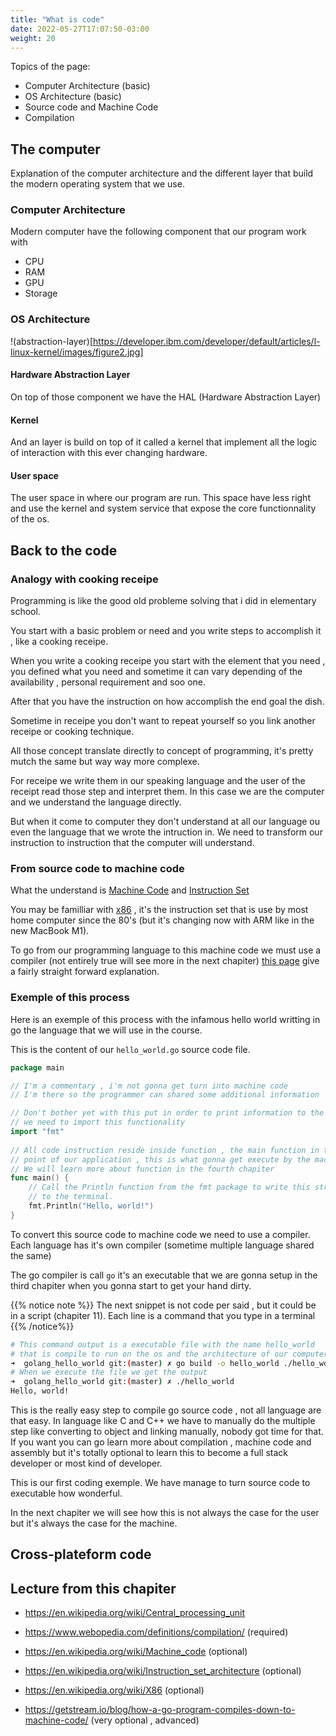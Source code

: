 ```yaml
---
title: "What is code"
date: 2022-05-27T17:07:50-03:00
weight: 20
---
```



Topics of the page:

* Computer Architecture (basic)
* OS Architecture (basic)
* Source code and Machine Code
* Compilation

## The computer

Explanation of the computer architecture and the different layer that build the modern operating system that we use.

### Computer Architecture

Modern computer have the following component that our program work with

* CPU
* RAM
* GPU
* Storage

### OS Architecture


!(abstraction-layer)[https://developer.ibm.com/developer/default/articles/l-linux-kernel/images/figure2.jpg]

#### Hardware Abstraction Layer

On top of those component we have the HAL (Hardware Abstraction Layer)

#### Kernel

And an layer is build on top of it called a kernel that implement all the logic
of interaction with this ever changing hardware.

#### User space

The user space in where our program are run. This space have less right and use the kernel
and system service that expose the core functionnality of the os.

## Back to the code

### Analogy with cooking receipe

Programming is like the good old probleme solving that i did in elementary school.

You start with a basic problem or need and you write steps to accomplish it , like a cooking receipe.

When you write a cooking receipe you start with the element that you need , you defined what you need
and sometime it can vary depending of the availability , personal requirement and soo one.

After that you have the instruction on how accomplish the end goal the dish.

Sometime in receipe you don't want to repeat yourself so you link another receipe or cooking technique.

All those concept translate directly to concept of programming, it's pretty mutch the same but way way
more complexe.

For receipe we write them in our speaking language and the user of the receipt read those step and
interpret them. In this case we are the computer and we understand the language directly.

But when it come to computer they don't understand at all our language ou even the language that
we wrote the intruction in. We need to transform our instruction to instruction that the computer
will understand.

### From source code to machine code

What the understand is [Machine Code](https://en.wikipedia.org/wiki/Machine_code) and [Instruction Set](https://en.wikipedia.org/wiki/Instruction_set_architecture)

You may be familliar with [x86](https://en.wikipedia.org/wiki/X86) , it's the instruction set that is use by most
home computer since the 80's (but it's changing now with ARM like in the new MacBook M1).

To go from our programming language to this machine code we must use a compiler (not entirely true will see more in the next chapiter)
[this page](https://www.webopedia.com/definitions/compilation/) give a fairly straight forward explanation.


### Exemple of this process

Here is an exemple of this process with the infamous hello world writting in go the language that we will use in the course.

This is the content of our `hello_world.go` source code file.

```go
package main

// I'm a commentary , i'm not gonna get turn into machine code
// I'm there so the programmer can shared some additional information

// Don't bother yet with this put in order to print information to the terminal
// we need to import this functionality
import "fmt" 
 
// All code instruction reside inside function , the main function in the starting
// point of our application , this is what gonna get execute by the machine.
// We will learn more about function in the fourth chapiter
func main() {
    // Call the Println function from the fmt package to write this string
    // to the terminal.
    fmt.Println("Hello, world!")
}
```

To convert this source code to machine code we need to use a compiler. Each language has it's own compiler (sometime multiple language shared the same)

The go compiler is call `go` it's an executable that we are gonna setup in the third chapiter when you gonna start to get your hand dirty.


{{% notice note %}}
The next snippet is not code per said , but it could be in a script (chapiter 11). Each line is a command that you type in a terminal
{{% /notice%}}

```bash
# This command output is a executable file with the name hello_world
# that is compile to run on the os and the architecture of our computer
➜  golang_hello_world git:(master) ✗ go build -o hello_world ./hello_world.go
# When we execute the file we get the output
➜  golang_hello_world git:(master) ✗ ./hello_world
Hello, world!
```

This is the really easy step to compile go source code , not all language are that easy. In language like C and C++ we have to manually
do the multiple step like converting to object and linking manually, nobody got time for that. If you want you can go learn more 
about compilation , machine code and assembly but it's totally optional to learn this to become a full stack developer or most kind
of developer.

This is our first coding exemple. We have manage to turn source code to executable how wonderful.

In the next chapiter we will see how this is not always the case for the user but it's always the case for the machine.

## Cross-plateform code

## Lecture from this chapiter

* https://en.wikipedia.org/wiki/Central_processing_unit

* https://www.webopedia.com/definitions/compilation/ (required)
* https://en.wikipedia.org/wiki/Machine_code (optional)
* https://en.wikipedia.org/wiki/Instruction_set_architecture (optional)
* https://en.wikipedia.org/wiki/X86 (optional)
* https://getstream.io/blog/how-a-go-program-compiles-down-to-machine-code/ (very optional , advanced)

